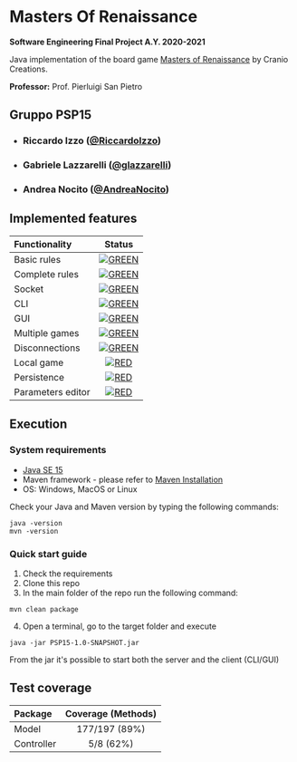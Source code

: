 # Masters Of Renaissance

**Software Engineering Final Project A.Y. 2020-2021**

Java implementation of the board game [Masters of Renaissance](https://craniointernational.com/products/masters-of-renaissance/) by Cranio Creations.

**Professor:** Prof. Pierluigi San Pietro

## Gruppo PSP15

- ###     Riccardo Izzo ([@RiccardoIzzo](https://github.com/RiccardoIzzo))
- ###     Gabriele Lazzarelli ([@glazzarelli](https://github.com/glazzarelli))
- ###     Andrea Nocito ([@AndreaNocito](https://github.com/AndreaNocito))


## Implemented features
| Functionality | Status |
|:-----------------------|:------------------------------------:|
| Basic rules | [![GREEN](http://placehold.it/15/44bb44/44bb44)]() |
| Complete rules | [![GREEN](http://placehold.it/15/44bb44/44bb44)]() |
| Socket |[![GREEN](http://placehold.it/15/44bb44/44bb44)]() |
| CLI | [![GREEN](http://placehold.it/15/44bb44/44bb44)]() |
| GUI |[![GREEN](http://placehold.it/15/44bb44/44bb44)]() |
| Multiple games | [![GREEN](http://placehold.it/15/44bb44/44bb44)]()|
| Disconnections | [![GREEN](http://placehold.it/15/44bb44/44bb44)]()|
| Local game | [![RED](http://placehold.it/15/f03c15/f03c15)]() |
| Persistence | [![RED](http://placehold.it/15/f03c15/f03c15)]() |
| Parameters editor | [![RED](http://placehold.it/15/f03c15/f03c15)]() |



## Execution

### System requirements
- [Java SE 15](https://www.oracle.com/java/technologies/javase/jdk15-archive-downloads.html)
- Maven framework - please refer to [Maven Installation](https://maven.apache.org/install.html)
- OS: Windows, MacOS or Linux

Check your Java and Maven version by typing the following commands:
```
java -version
mvn -version
```


### Quick start guide
1. Check the requirements
2. Clone this repo
3. In the main folder of the repo run the following command:
```
mvn clean package
```
4. Open a terminal, go to the target folder and execute
```
java -jar PSP15-1.0-SNAPSHOT.jar
```
From the jar it's possible to start both the server and the client (CLI/GUI)

## Test coverage

| Package | Coverage (Methods) |
|:-----------------------|:------------------------------------:|
| Model | 177/197 (89%)
| Controller | 5/8 (62%)


